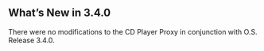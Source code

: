 ## What’s New in 3.4.0

There were no modifications to the CD Player Proxy in conjunction with O.S. Release 3.4.0.